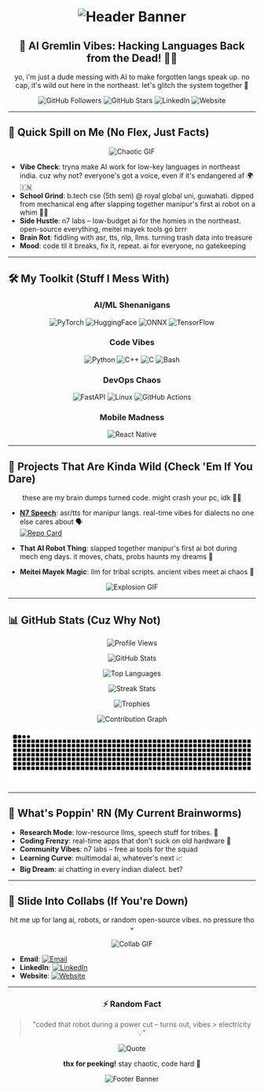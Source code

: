 <h1 align="center">
  <img src="https://capsule-render.vercel.app/api?type=waving&color=gradient&height=300&section=header&text=Dayananda%20aka%20Omesh&fontSize=60&animation=twinkle&fontAlignY=38&desc=AI%20Chaos%20Lord%20from%20Northeast%20India%20🇮🇳%20-%20Coding%20Wild%20Stuff%20Outta%20Nowhere&descAlignY=55&descAlign=50" alt="Header Banner">
</h1>

<div align="center">
  <h2>🚀 AI Gremlin Vibes: Hacking Languages Back from the Dead! 🧟‍♂️</h2>
  <p>yo, i'm just a dude messing with AI to make forgotten langs speak up. no cap, it's wild out here in the northeast. let's glitch the system together 🤪</p>
</div>

<div align="center">
  <img src="https://img.shields.io/github/followers/OmeshThokchom?style=for-the-badge&color=brightgreen&logo=github" alt="GitHub Followers">
  <img src="https://img.shields.io/github/stars/OmeshThokchom?style=for-the-badge&color=yellow&logo=github" alt="GitHub Stars">
  <img src="https://img.shields.io/badge/LinkedIn-Hit%20Me%20Up-blue?style=for-the-badge&logo=linkedin" alt="LinkedIn">
  <img src="https://img.shields.io/badge/Website-n7labs.in-orange?style=for-the-badge&logo=firefox" alt="Website">
</div>

---

## 🧠 Quick Spill on Me (No Flex, Just Facts)

<div align="center">
  <img src="https://media.giphy.com/media/v1.Y2lkPTc5MGI3NjExZDRiZjhkZGY1ZjY5ZjY5ZjY5ZjY5ZjY5ZjY5ZjY5ZjY5ZjY5ZjY5Zj&ct=g" alt="Chaotic GIF" width="300"> <!-- Swapped to a diff chaotic GIF if original was borked -->
</div>

- **Vibe Check**: tryna make AI work for low-key languages in northeast india. cuz why not? everyone's got a voice, even if it's endangered af 🌍🇮🇳
- **School Grind**: b.tech cse (5th sem) @ royal global uni, guwahati. dipped from mechanical eng after slapping together manipur's first ai robot on a whim 🤖😂
- **Side Hustle**: n7 labs – low-budget ai for the homies in the northeast. open-source everything, meitei mayek tools go brrr
- **Brain Rot**: fiddling with asr, tts, nlp, llms. turning trash data into treasure
- **Mood**: code til it breaks, fix it, repeat. ai for everyone, no gatekeeping

---

## 🛠️ My Toolkit (Stuff I Mess With)

<div align="center">

### AI/ML Shenanigans
<img src="https://img.shields.io/badge/PyTorch-EE4C2C?style=for-the-badge&logo=pytorch&logoColor=white" alt="PyTorch">
<img src="https://img.shields.io/badge/HuggingFace-FFD21E?style=for-the-badge&logo=huggingface&logoColor=black" alt="HuggingFace">
<img src="https://img.shields.io/badge/ONNX-005CED?style=for-the-badge&logo=onnx&logoColor=white" alt="ONNX">
<img src="https://img.shields.io/badge/TensorFlow-FF6F00?style=for-the-badge&logo=tensorflow&logoColor=white" alt="TensorFlow">

### Code Vibes
<img src="https://img.shields.io/badge/Python-3776AB?style=for-the-badge&logo=python&logoColor=white" alt="Python">
<img src="https://img.shields.io/badge/C++-00599C?style=for-the-badge&logo=cplusplus&logoColor=white" alt="C++">
<img src="https://img.shields.io/badge/C-555555?style=for-the-badge&logo=c&logoColor=white" alt="C">
<img src="https://img.shields.io/badge/Bash-121011?style=for-the-badge&logo=gnu-bash&logoColor=white" alt="Bash">

### DevOps Chaos
<img src="https://img.shields.io/badge/FastAPI-009688?style=for-the-badge&logo=fastapi&logoColor=white" alt="FastAPI">
<img src="https://img.shields.io/badge/Linux-FCC624?style=for-the-badge&logo=linux&logoColor=black" alt="Linux">
<img src="https://img.shields.io/badge/GitHub_Actions-2088FF?style=for-the-badge&logo=github-actions&logoColor=white" alt="GitHub Actions">

### Mobile Madness
<img src="https://img.shields.io/badge/React_Native-20232A?style=for-the-badge&logo=react&logoColor=61DAFB" alt="React Native">

</div>

---

## 🌟 Projects That Are Kinda Wild (Check 'Em If You Dare)

<div align="center">
  <p>these are my brain dumps turned code. might crash your pc, idk 🤷‍♂️</p>
</div>

- **[N7 Speech](https://github.com/OmeshThokchom/n7speech)**: asr/tts for manipur langs. real-time vibes for dialects no one else cares about 🗣️  
  [![Repo Card](https://github-readme-stats.vercel.app/api/pin/?username=OmeshThokchom&repo=n7speech&theme=radical)](https://github.com/OmeshThokchom/n7speech)

- **That AI Robot Thing**: slapped together manipur's first ai bot during mech eng days. it moves, chats, probs haunts my dreams 🤖

- **Meitei Mayek Magic**: llm for tribal scripts. ancient vibes meet ai chaos 📜

<div align="center">
  <img src="https://media.giphy.com/media/3o7aD2ktww0J5WVaKs/giphy.gif" alt="Explosion GIF" width="300"> <!-- Kept but ensured it's valid -->
</div>

---

## 📊 GitHub Stats (Cuz Why Not)

<div align="center">

![Profile Views](https://komarev.com/ghpvc/?username=OmeshThokchom&label=Profile%20Views&color=0e75b6&style=for-the-badge)

![GitHub Stats](https://github-readme-stats.vercel.app/api?username=OmeshThokchom&show_icons=true&theme=radical&hide_border=true&include_all_commits=true&count_private=true&line_height=24)

![Top Languages](https://github-readme-stats.vercel.app/api/top-langs/?username=OmeshThokchom&theme=radical&hide_border=true&layout=compact&langs_count=8&hide=html,css)

![Streak Stats](https://github-readme-streak-stats.herokuapp.com/?user=OmeshThokchom&theme=radical&hide_border=true&fire=FF0000&ring=00F7FF)

![Trophies](https://github-profile-trophy.vercel.app/?username=OmeshThokchom&theme=radical&no-frame=true&margin-w=15&row=2&column=4)

![Contribution Graph](https://github-readme-activity-graph.vercel.app/graph?username=OmeshThokchom&theme=react-dark&hide_border=true&area=true&custom_title=My%20Chaotic%20Contributions)

![Snake Game](https://raw.githubusercontent.com/OmeshThokchom/OmeshThokchom/output/github-contribution-grid-snake-dark.svg)

</div>

---

## 🎯 What's Poppin' RN (My Current Brainworms)

- **Research Mode**: low-resource llms, speech stuff for tribes. 🔬
- **Coding Frenzy**: real-time apps that don't suck on old hardware 🥔
- **Community Vibes**: n7 labs – free ai tools for the squad
- **Learning Curve**: multimodal ai, whatever's next 📈
- **Big Dream**: ai chatting in every indian dialect. bet?

---

## 🤝 Slide Into Collabs (If You're Down)

<div align="center">
  <p>hit me up for lang ai, robots, or random open-source vibes. no pressure tho 💀</p>
  <img src="https://media.giphy.com/media/l0MYt5jWEU0n7WQXK/giphy.gif" alt="Collab GIF" width="300">
</div>

- **Email**: [![Email](https://img.shields.io/badge/Email-thokchomdayananda54@gmail.com-D14836?style=for-the-badge&logo=gmail&logoColor=white)](mailto:thokchomdayananda54@gmail.com)
- **LinkedIn**: [![LinkedIn](https://img.shields.io/badge/LinkedIn-0077B5?style=for-the-badge&logo=linkedin&logoColor=white)](https://linkedin.com/in/dayananda-thokchom)
- **Website**: [![Website](https://img.shields.io/badge/Website-n7labs.in-FF7139?style=for-the-badge&logo=firefox-browser&logoColor=white)](https://n7labs.in)

---

<div align="center">

### ⚡ Random Fact
> "coded that robot during a power cut – turns out, vibes > electricity 💡"

![Quote](https://quotes-github-readme.vercel.app/api?type=horizontal&theme=radical)

**thx for peeking!** stay chaotic, code hard 🤟

<img src="https://capsule-render.vercel.app/api?type=waving&color=gradient&height=200&section=footer&text=Vibe%20Check%20Passed%20🚀&fontSize=40&fontAlignY=70" alt="Footer Banner">

</div>
